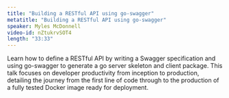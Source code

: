 ```yaml
---
title: "Building a RESTful API using go-swagger"
metatitle: "Building a RESTful API using go-swagger"
speaker: Myles McDonnell
video-id: nZtukrvSOT4
length: "33:33"
---
```

Learn how to define a RESTful API by writing a Swagger specification and using go-swagger to generate a go server skeleton and client package. This talk focuses on developer productivity from inception to production, detailing the journey from the first line of code through to the production of a fully tested Docker image ready for deployment. 
